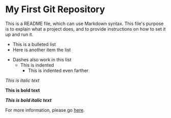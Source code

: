 # My First Git Repository

This is a README file, which can use Markdown syntax. This file's purpose is to explain what a project does, and to provide instructions on how to set it up and run it.

* This is a bulleted list
* Here is another item the list
- Dashes also work in this list
  * This is indented
    * This is indented even farther

*This is italic text*

**This is bold text**

***This is bold italic text***

For more information, please go [here](https://google.com).